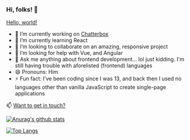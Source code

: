 ### Hi, folks! 👋



<a href="http://example.com/" target="_blank">Hello, world!</a>
- 🔭 I’m currently working on [Chatterbox](https://abbaskhurram255.github.io/Chatterbox/)
- 🌱 I’m currently learning React
- 👯 I’m looking to collaborate on an amazing, responsive project
- 🤔 I’m looking for help with Vue, and Angular
- 💬 Ask me anything about frontend development... lol just kidding. I'm still having trouble with aforelisted (frontend) languages
- 😄 Pronouns: Him
- ⚡ Fun fact: I've been coding since I was 13, and back then I used no languages other than vanilla JavaScript to create single-page applications

📫 [Want to get in touch?](https://abbaskhurram255.github.io/Portfolio/#contact)
&nbsp;

[![Anurag's github stats](https://github-readme-stats.vercel.app/api?username=abbaskhurram255&count_private=true&hide=stars,issues&show_icons=true&theme=react)](https://github.com/anuraghazra/github-readme-stats)

[![Top Langs](https://github-readme-stats.vercel.app/api/top-langs/?username=anuraghazra&layout=compact&theme=react)](https://github.com/anuraghazra/github-readme-stats)
